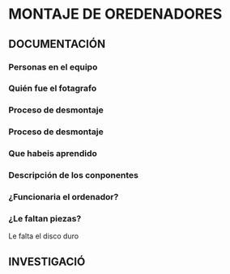 # MONTAJE DE OREDENADORES

## DOCUMENTACIÓN

### Personas en el equipo

### Quién fue el fotagrafo

### Proceso de desmontaje

### Proceso de desmontaje

### Que habeis aprendido

### Descripción de los conponentes

### ¿Funcionaria el ordenador?

### ¿Le faltan piezas?
Le falta el disco duro

## INVESTIGACIÓ

